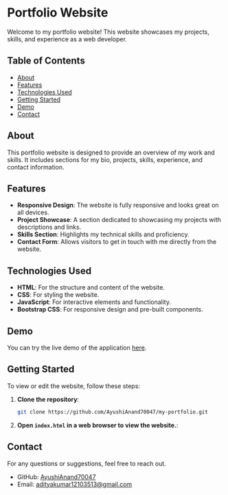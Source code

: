# Portfolio Website

Welcome to my portfolio website! This website showcases my projects, skills, and experience as a web developer.

## Table of Contents

- [About](#about)
- [Features](#features)
- [Technologies Used](#technologies-used)
- [Getting Started](#getting-started)
- [Demo](#demo)
- [Contact](#contact)

## About

This portfolio website is designed to provide an overview of my work and skills. It includes sections for my bio, projects, skills, experience, and contact information.

## Features

- **Responsive Design**: The website is fully responsive and looks great on all devices.
- **Project Showcase**: A section dedicated to showcasing my projects with descriptions and links.
- **Skills Section**: Highlights my technical skills and proficiency.
- **Contact Form**: Allows visitors to get in touch with me directly from the website.

## Technologies Used

- **HTML**: For the structure and content of the website.
- **CSS**: For styling the website.
- **JavaScript**: For interactive elements and functionality.
- **Bootstrap CSS**: For responsive design and pre-built components.

## Demo

You can try the live demo of the application [here](https://ayushianand70047.github.io/my-portfolio/).

## Getting Started

To view or edit the website, follow these steps:

1. **Clone the repository**:

   ```bash
   git clone https://github.com/AyushiAnand70047/my-portfolio.git
   ```

2. **Open `index.html` in a web browser to view the website.**:

## Contact

For any questions or suggestions, feel free to reach out.

- GitHub: [AyushiAnand70047](https://github.com/AdityaKumar2k01/)
- Email: adityakumar12103513@gmail.com
   